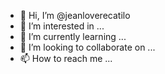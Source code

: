 - 👋 Hi, I’m @jeanloverecatilo
- 👀 I’m interested in ...
- 🌱 I’m currently learning ...
- 💞️ I’m looking to collaborate on ...
- 📫 How to reach me ...

<!---
jeanloverecatilo/jeanloverecatilo is a ✨ special ✨ repository because its `README.md` (this file) appears on your GitHub profile.
You can click the Preview link to take a look at your changes.
--->
